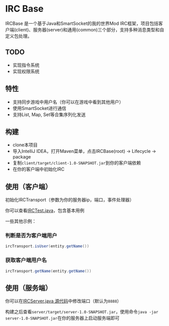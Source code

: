 # IRC Base

IRCBase 是一个基于Java和SmartSocket的我的世界Mod IRC框架，项目包括客户端(client)、服务器(server)和通用(common)三个部分，支持多种消息类型和自定义包处理。

## TODO

- 实现指令系统
- 实现权限系统

## 特性

- 支持同步游戏中用户名（你可以在游戏中看到其他用户）
- 使用SmartSocket进行通信
- 支持List, Map, Set等合集序列化发送

## 构建

- clone本项目
- 导入IntelliJ IDEA，打开Maven菜单，点击IRCBase(root) -> Lifecycle -> package
- 复制`client/target/client-1.0-SNAPSHOT.jar`到你的客户端依赖
- 在你的客户端中初始化IRC

## 使用（客户端）

初始化IRCTransport（参数为你的服务器ip，端口，事件处理器）

你可以查看[IRCTest.java](client/src/test/java/IRCTest.java)，包含基本用例

一些其他示例：

### 判断是否为客户端用户

```java
ircTransport.isUser(entity.getName())
```

### 获取客户端用户名

```java
ircTransport.getName(entity.getName())
```

## 使用（服务端）

你可以在[IRCServer.java 源代码](server/src/main/java/us/cubk/irc/server/IRCServer.java)中修改端口（默认为`8888`）

构建之后查看`server/target/server-1.0-SNAPSHOT.jar`，使用命令`java -jar server-1.0-SNAPSHOT.jar`在你的服务器上启动服务端即可